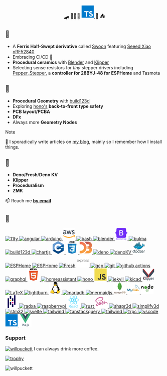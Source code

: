 <h3 align="center">🛹 🧘🏻‍♂️ <a href="https://www.typescriptlang.org/" target="_blank" rel="noreferrer"> <img src="https://raw.githubusercontent.com/devicons/devicon/master/icons/typescript/typescript-original.svg" alt="typescript" width="40" height="40"/> </a> 🥡 ⛺️</h3>

## 🔭 

- A **Ferris Half-Swept derivative** called
  [Swoon](https://github.com/willpuckett/Swoon) featuring
  [Seeed Xiao nRF52840](https://www.seeedstudio.com/Seeed-XIAO-BLE-nRF52840-p-5201.html)
- Embracing CI/CD 🤗
- **Procedural ceramics** with [Blender](https://www.blender.org/) and
  [Klipper](https://klipper3d.org/)
- Selecting sense resistors for *tiny* stepper drivers including
  [Pepper_Stepper](https://github.com/willpuckett/pepper_stepper), a
  **controller for 28BYJ-48 for ESPHome** and Tasmota

## 🌱 

- **Procedural Geometry** with [build123d](https://github.com/gumyr/build123d)
- Exploring [hono's](https://hono.dev) **back-to-front type safety**
- **PCB layout/PCBA**
- **DFx**
- Always more **Geometry Nodes**

> [!NOTE]
> 📝 I sporadically write articles on [my blog](https://smote.io), mainly so I
> remember how I install things.

## 💬 

- **Deno**/**Fresh**/**Deno KV**
- **Klipper**
- **Proceduralism**
- **ZMK**

📫 Reach me [**by email**](mailto:willpuckett@gmail.com)

## 🧰

<p align="left">
<a href="https://www.11ty.dev/" target="_blank" rel="noreferrer"> <img src="https://gist.githubusercontent.com/vivek32ta/c7f7bf583c1fb1c58d89301ea40f37fd/raw/f4c85cce5790758286b8f155ef9a177710b995df/11ty.svg" alt="11ty" width="40"/> </a>
<a href="https://angular.io" target="_blank" rel="noreferrer"> <img src="https://angular.io/assets/images/logos/angular/angular.svg" alt="angular" width="40" height="40"/> </a>
<a href="https://www.arduino.cc/" target="_blank" rel="noreferrer"> <img src="https://cdn.worldvectorlogo.com/logos/arduino-1.svg" alt="arduino" width="40" height="40"/> </a>
<a href="https://aws.amazon.com" target="_blank" rel="noreferrer"> <img src="https://raw.githubusercontent.com/devicons/devicon/master/icons/amazonwebservices/amazonwebservices-original-wordmark.svg" alt="aws" width="40" height="40"/> </a>
<a href="https://www.gnu.org/software/bash/" target="_blank" rel="noreferrer"> <img src="https://www.vectorlogo.zone/logos/gnu_bash/gnu_bash-icon.svg" alt="bash" width="40" height="40"/> </a>
<a href="https://www.blender.org/" target="_blank" rel="noreferrer"> <img src="https://download.blender.org/branding/community/blender_community_badge_white.svg" alt="blender" width="40" height="40"/> </a>
<a href="https://getbootstrap.com" target="_blank" rel="noreferrer"> <img src="https://raw.githubusercontent.com/devicons/devicon/master/icons/bootstrap/bootstrap-plain-wordmark.svg" alt="bootstrap" width="40" height="40"/> </a>
<a href="https://bulma.io/" target="_blank" rel="noreferrer"> <img src="https://raw.githubusercontent.com/gilbarbara/logos/804dc257b59e144eaca5bc6ffd16949752c6f789/logos/bulma.svg" alt="bulma" width="40" height="40"/> </a>
<a href="https://github.com/gumyr/build123d" target="_blank" rel="noreferrer"> <img src="https://raw.githubusercontent.com/gumyr/build123d/dev/docs/assets/build123d_logo/logo.svg" alt="build123d" width="40" height="40"/> </a>
<a href="https://www.chartjs.org" target="_blank" rel="noreferrer"> <img src="https://www.chartjs.org/media/logo-title.svg" alt="chartjs" width="40" height="40"/> </a>
<a href="https://www.w3schools.com/cpp/" target="_blank" rel="noreferrer"> <img src="https://raw.githubusercontent.com/devicons/devicon/master/icons/cplusplus/cplusplus-original.svg" alt="cplusplus" width="40" height="40"/> </a>
<a href="https://www.w3schools.com/css/" target="_blank" rel="noreferrer"> <img src="https://raw.githubusercontent.com/devicons/devicon/master/icons/css3/css3-original-wordmark.svg" alt="css3" width="40" height="40"/> </a>
<a href="https://d3js.org/" target="_blank" rel="noreferrer"> <img src="https://raw.githubusercontent.com/devicons/devicon/master/icons/d3js/d3js-original.svg" alt="d3js" width="40" height="40"/> </a>
<a href="https://deno.com/" target="_blank" rel="noreferrer"> <img src="https://upload.wikimedia.org/wikipedia/commons/e/e8/Deno_2021.svg" alt="deno" width="40" height="40"/> </a>
<a href="https://deno.com/kv" target="_blank" rel="noreferrer"> <img src="https://encrypted-tbn0.gstatic.com/images?q=tbn:ANd9GcRU7K9Cq15bKR1rSkHO1YSiv97_XbXVq16y-w&s" alt="denoKV" width="40" height="40"/> </a>
<a href="https://www.docker.com/" target="_blank" rel="noreferrer"> <img src="https://raw.githubusercontent.com/devicons/devicon/master/icons/docker/docker-original-wordmark.svg" alt="docker" width="40" height="40"/> </a>
<a href="https://easyeda.com" target="_blank" rel="noreferrer"><img src="https://cdn-1.webcatalog.io/catalog/easyeda/easyeda-icon-filled-256.webp?v=1714774228381" alt="ESPHome" width="40" height="40"/></a>
<a href="https://esphome.io" target="_blank" rel="noreferrer"><img src="https://esphome.io/_images/logo.svg" alt="ESPHome" width="40" height="40"/></a>
<a href="https://fresh.deno.dev" target="_blank" rel="noreferrer"><img src="https://fresh.deno.dev/logo.svg" alt="Fresh" width="40" height="40"/></a>
<a href="https://expressjs.com" target="_blank" rel="noreferrer"> <img src="https://raw.githubusercontent.com/devicons/devicon/master/icons/express/express-original-wordmark.svg" alt="express" width="40" height="40"/> </a>
<a href="https://cloud.google.com" target="_blank" rel="noreferrer"> <img src="https://www.vectorlogo.zone/logos/google_cloud/google_cloud-icon.svg" alt="gcp" width="40" height="40"/> </a>
<a href="https://git-scm.com/" target="_blank" rel="noreferrer"> <img src="https://www.vectorlogo.zone/logos/git-scm/git-scm-icon.svg" alt="git" width="40" height="40"/> </a>
<a href="https://github.com/features/actions" target="_blank" rel="noreferrer"> <img src="https://icon.icepanel.io/Technology/svg/GitHub-Actions.svg" alt="github actions" width="40" height="40"/> </a>
<a href="https://graphql.org" target="_blank" rel="noreferrer"> <img src="https://www.vectorlogo.zone/logos/graphql/graphql-icon.svg" alt="graphql" width="40" height="40"/> </a>
<a href="https://www.w3.org/html/" target="_blank" rel="noreferrer"> <img src="https://raw.githubusercontent.com/devicons/devicon/master/icons/html5/html5-original-wordmark.svg" alt="html5" width="40" height="40"/> </a>
<a href="https://www.home-assistant.io" target="_blank" rel="noreferrer"> <img src="https://www.svgrepo.com/show/373667/homeassistant.svg" alt="homeassistant" width="40" height="40"/> </a>
<a href="https://hono.dev" target="_blank" rel="noreferrer"> <img src="https://seeklogo.com/images/H/hono-logo-85A5D1206D-seeklogo.com.png" alt="hono" width="40" height="40"/> </a>
<a href="https://developer.mozilla.org/en-US/docs/Web/JavaScript" target="_blank" rel="noreferrer"> <img src="https://raw.githubusercontent.com/devicons/devicon/master/icons/javascript/javascript-original.svg" alt="javascript" width="40" height="40"/> </a>
<a href="https://jekyllrb.com/" target="_blank" rel="noreferrer"> <img src="https://www.vectorlogo.zone/logos/jekyllrb/jekyllrb-icon.svg" alt="jekyll" width="40" height="40"/> </a>
<a href="https://kicad.org" target="_blank" rel="noreferrer"> <img src="https://avatars.githubusercontent.com/u/3374914?s=200&v=4" alt="kicad" width="40" height="40"/> </a>
<a href="https://klipper3d.org" target="_blank" rel="noreferrer"> <img src="https://raw.githubusercontent.com/Klipper3d/klipper/master/docs/img/klipper.svg" alt="klipper" width="40" height="40"/> </a>
<a href="https://www.latex-project.org" target="_blank" rel="noreferrer"> <img src="https://upload.wikimedia.org/wikipedia/commons/9/92/LaTeX_logo.svg" alt="LaTeX" width="40" height="40"/> </a>
<a href="https://lightburnsoftware.com" target="_blank" rel="noreferrer"> <img src="https://lightburnsoftware.com/cdn/shop/files/lightburn-square.png?v=1613158451&width=40" alt="lightburn" width="40" height="40"/> </a>
<a href="https://www.linux.org/" target="_blank" rel="noreferrer"> <img src="https://raw.githubusercontent.com/devicons/devicon/master/icons/linux/linux-original.svg" alt="linux" width="40" height="40"/> </a>
<a href="https://mariadb.org/" target="_blank" rel="noreferrer"> <img src="https://www.vectorlogo.zone/logos/mariadb/mariadb-icon.svg" alt="mariadb" width="40" height="40"/> </a>
<a href="https://mermaid.js.org" target="_blank" rel="noreferrer"> <img src="https://avatars.githubusercontent.com/u/57169982?s=48&v=4" alt="mermaidjs" width="40" height="40"/> </a>
<a href="https://www.mongodb.com/" target="_blank" rel="noreferrer"> <img src="https://raw.githubusercontent.com/devicons/devicon/master/icons/mongodb/mongodb-original-wordmark.svg" alt="mongodb" width="40" height="40"/> </a>
<a href="https://www.mysql.com/" target="_blank" rel="noreferrer"> <img src="https://raw.githubusercontent.com/devicons/devicon/master/icons/mysql/mysql-original-wordmark.svg" alt="mysql" width="40" height="40"/> </a>
<a href="https://nodejs.org" target="_blank" rel="noreferrer"> <img src="https://raw.githubusercontent.com/devicons/devicon/master/icons/nodejs/nodejs-original-wordmark.svg" alt="nodejs" width="40" height="40"/> </a>
<a href="https://pandas.pydata.org/" target="_blank" rel="noreferrer"> <img src="https://raw.githubusercontent.com/devicons/devicon/2ae2a900d2f041da66e950e4d48052658d850630/icons/pandas/pandas-original.svg" alt="pandas" width="40" height="40"/> </a>
<a href="https://radxa.com" target="_blank" rel="noreferrer"> <img src="https://forum.radxa.com/uploads/default/original/2X/b/b657cf2ab32ca08ddcdd5032d1ef5ed9a4bb9ab0.svg" alt="radxa" width="40" height="40"/> </a>
<a href="https://www.raspberrypi.com" target="_blank" rel="noreferrer"> <img src="https://cdn.worldvectorlogo.com/logos/raspberry-pi.svg" alt="raspberrypi" width="40" height="40"/> </a>
<a href="https://reactjs.org/" target="_blank" rel="noreferrer"> <img src="https://raw.githubusercontent.com/devicons/devicon/master/icons/react/react-original-wordmark.svg" alt="react" width="40" height="40"/> </a>
<a href="https://www.rust-lang.org" target="_blank" rel="noreferrer"> <img src="https://upload.wikimedia.org/wikipedia/commons/2/20/Rustacean-orig-noshadow.svg" alt="rust" width="40" height="40"/> </a>
<a href="https://sass-lang.com" target="_blank" rel="noreferrer"> <img src="https://raw.githubusercontent.com/devicons/devicon/master/icons/sass/sass-original.svg" alt="sass" width="40" height="40"/> </a>
<a href="https://www.shapr3d.com" target="_blank" rel="noreferrer"> <img src="https://yt3.googleusercontent.com/nwwMDbhHriPt50zf7yDtpQKF7p2qgzhIg-j-FIBsvlN0WjWBFyacqpJLrB-6cVF0Jf-9lbAbpeQ=s160-c-k-c0x00ffffff-no-rj" alt="shapr3d" width="40" height="40"/> </a>
<a href="https://www.simplify3d.com" target="_blank" rel="noreferrer"> <img src="https://fbi.cults3d.com/uploaders/15639626/illustration-file/95de7c4a-05ba-4f4f-9495-418ebc9be8a3/logiciel-simplify3d.jpg" alt="simplify3d" width="40" height="40"/> </a>
<a href="https://www.st.com/en/microcontrollers-microprocessors/stm32-32-bit-arm-cortex-mcus.html" target="_blank" rel="noreferrer"> <img src="https://wiki.stmicroelectronics.cn/stm32mcu/nsfr_img_auth.php/4/4e/STM32.png" alt="stm32" width="40" height="40"/> </a>
<a href="https://svelte.dev" target="_blank" rel="noreferrer"> <img src="https://upload.wikimedia.org/wikipedia/commons/1/1b/Svelte_Logo.svg" alt="svelte" width="40" height="40"/> </a>
<a href="https://tailwindcss.com/" target="_blank" rel="noreferrer"> <img src="https://www.vectorlogo.zone/logos/tailwindcss/tailwindcss-icon.svg" alt="tailwind" width="40" height="40"/> </a>
<a href="https://tanstack.com/query" target="_blank" rel="noreferrer"> <img src="https://tanstack.com/_build/assets/logo-color-600w-Bx4vtR8J.png" alt="tanstackquery" width="40" height="40"/> </a>
<a href="https://tasmota.github.io/" target="_blank" rel="noreferrer"> <img src="https://avatars.githubusercontent.com/u/48162188?s=200&v=4" alt="tailwind" width="40" height="40"/> </a>
<a href="https://trpc.io/" target="_blank" rel="noreferrer"> <img src="https://trpc.io/img/logo.svg" alt="trpc" width="40" height="40"/> </a>
<a href="https://code.visualstudio.com" target="_blank" rel="noreferrer"> <img src="https://code.visualstudio.com/assets/images/code-stable.png" alt="vscode" width="40" height="40"/> </a>
<a href="https://www.typescriptlang.org/" target="_blank" rel="noreferrer"> <img src="https://raw.githubusercontent.com/devicons/devicon/master/icons/typescript/typescript-original.svg" alt="typescript" width="40" height="40"/> </a>
<a href="https://vuejs.org/" target="_blank" rel="noreferrer"> <img src="https://raw.githubusercontent.com/devicons/devicon/master/icons/vuejs/vuejs-original-wordmark.svg" alt="vuejs" width="40" height="40"/> </a>
</p>

### Support

<a href="https://www.buymeacoffee.com/willpuckett">
<img src="https://buymeacoffee.js.org/assets/img/favicon.svg" height="25" width="25" alt="willpuckett" /></a>
I can always drink more coffee.

<br />

[![trophy](https://github-profile-trophy.vercel.app/?username=willpuckett&theme=discord&no-bg=true&rank=-C,-B)](https://github.com/ryo-ma/github-profile-trophy)

![willpuckett](https://github-readme-stats.vercel.app/api/top-langs?username=willpuckett&show_icons=true&locale=en&layout=compact)

<!-- <p>&nbsp;<img align="center" src="https://github-readme-stats.vercel.app/api?username=willpuckett&show_icons=true&locale=en" alt="willpuckett" /></p> -->

<!-- <p><img align="center" src="https://github-readme-streak-stats.herokuapp.com/?user=willpuckett&" alt="willpuckett" /></p> -->
